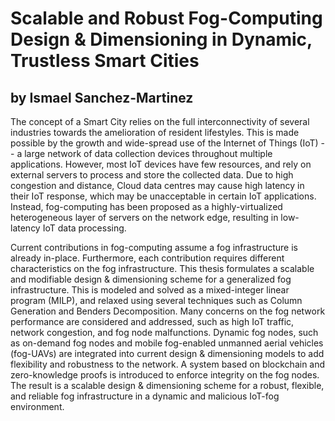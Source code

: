 # Scalable and Robust Fog-Computing Design & Dimensioning in Dynamic, Trustless Smart Cities

## by Ismael Sanchez-Martinez

The concept of a Smart City relies on the full interconnectivity of several industries towards the amelioration of resident lifestyles. This is made possible by the growth and wide-spread use of the Internet of Things (IoT) -- a large network of data collection devices throughout multiple applications. However, most IoT devices have few resources, and rely on external servers to process and store the collected data. Due to high congestion and distance, Cloud data centres may cause high latency in their IoT response, which may be unacceptable in certain IoT applications. Instead, fog-computing has been proposed as a highly-virtualized heterogeneous layer of servers on the network edge, resulting in low-latency IoT data processing.

Current contributions in fog-computing assume a fog infrastructure is already in-place. Furthermore, each contribution requires different characteristics on the fog infrastructure. This thesis formulates a scalable and modifiable design \& dimensioning scheme for a generalized fog infrastructure. This is modeled and solved as a mixed-integer linear program (MILP), and relaxed using several techniques such as Column Generation and Benders Decomposition.
Many concerns on the fog network performance are considered and addressed, such as high IoT traffic, network congestion, and fog node malfunctions. 
Dynamic fog nodes, such as on-demand fog nodes and mobile fog-enabled unmanned aerial vehicles (fog-UAVs) are integrated into current design \& dimensioning models to add flexibility and robustness to the network. A system based on blockchain and zero-knowledge proofs is introduced to enforce integrity on the fog nodes. The result is a scalable design \& dimensioning scheme for a robust, flexible, and reliable fog infrastructure in a dynamic and malicious IoT-fog environment.
